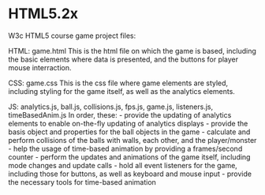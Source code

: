 # HTML5.2x
W3c HTML5 course game project files:

  HTML: game.html
    This is the html file on which the game is based, including the basic elements where data is presented, and the buttons for player mouse interraction.

  CSS: game.css
    This is the css file where game elements are styled, including styling for the game itself, as well as the analytics elements.
  
  JS: analytics.js, ball.js, collisions.js, fps.js, game.js, listeners.js, timeBasedAnim.js
    In order, these:
      - provide the updating of analytics elements to enable on-the-fly updating of analytics displays
      - provide the basis object and properties for the ball objects in the game
      - calculate and perform collisions of the balls with walls, each other, and the player/monster
      - help the usage of time-based animation by providing a frames/second counter
      - perform the updates and animations of the game itself, including mode changes and update calls
      - hold all event listeners for the game, including those for buttons, as well as keyboard and mouse input
      - provide the necessary tools for time-based animation
